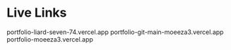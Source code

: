 # Live Links
portfolio-liard-seven-74.vercel.app
portfolio-git-main-moeeza3.vercel.app
portfolio-moeeza3.vercel.app
